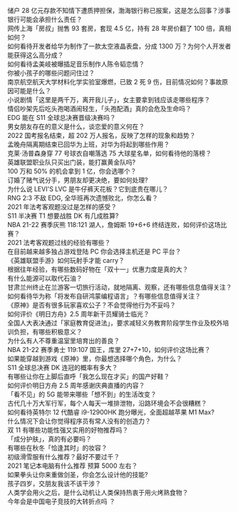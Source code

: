 储户 28 亿元存款不知情下遭质押担保，渤海银行称已报案，这是怎么回事？涉事银行可能会承担什么责任？  
网传上海「房叔」抛售 93 套房，套现 4.5 亿，持有 28 年房价翻了 100 倍，真相如何？  
如何看待开发者给华为制作了一款太空液晶表盘，分成 1300 万？为何个人开发者能获得这么高分成？  
如何看待孟美岐被曝插足音乐制作人陈令韬恋情？  
你被小孩子的哪些问题问住过？  
南京航空航天大学材料化学实验室爆燃，已致 2 死 9 伤，目前情况如何？事故原因可能是什么？  
小说剧情「这里是两千万，离开我儿子」，女主要拿到钱应该走哪些程序？  
情侣吵架先后吃头孢喝酒闹轻生，「头孢配酒」真的会危及生命吗？  
EDG 能在 S11 全球总决赛晋级决赛吗？  
男女朋友存在的意义是什么，谈恋爱的意义何在？  
2022 国考报名结束，超 202 万人报名，反映了怎样的现象和趋势？  
孟晚舟隔离期结束已回华为上班，对华为将起到哪些作用？  
克莱·汤普森身穿 77 号球衣自嘲落选 75 大球星名单，如何看待他的落榜？  
英雄联盟职业队只买出门装，能打赢黄金队吗?  
100 万和 50% 的机会拿到 1 亿，你会选哪个？  
订婚了赌气说分手，男朋友却更决绝，要如何处理?  
为什么说 LEVI'S LVC 是牛仔裤天花板？它到底贵在哪儿？  
RNG 2:3 不敌 EDG, 全华班再次遗憾败北，你怎么看？  
2021 年法考客观题没过是怎样的感受？  
S11 半决赛 T1 想要战胜 DK 有几成胜算?  
NBA 21-22 赛季灰熊 118:121 湖人，詹姆斯 19+6+6 终结连败，如何评价这场比赛？  
2021 法考客观题过线的经验有哪些？  
在目前越来越多独占游戏登陆 PC 你会选择主机还是 PC 平台？  
《英雄联盟手游》如何玩射手才能 carry？  
根据往年经验，有哪些数码好物在「双十一」优惠力度是真的大？  
有什么能源可以取代石油？  
甘肃兰州终止在兰游客一切旅行活动，就地隔离、观察，还有哪些信息值得关注？  
如何看待华为称「将发布自研鸿蒙编程语言」？有哪些信息值得关注？  
《原神》是否有很多玩家喜欢公子？不会觉得他行为不妥吗？  
如何评价《明日方舟》2.5 周年新干员耀骑士临光？  
全国人大表决通过「家庭教育促进法」，要求减轻义务教育阶段学生作业及校外培训负担，有哪些积极意义？  
为什么有人不尊重温室里培育出的善良？  
NBA 21-22 赛季勇士 119:107 国王，库里 27+7+10，如何评价这场比赛？  
如果能穿越到游戏《原神》里，你最想选择哪个角色，为什么？  
S11 全球总决赛 DK 连冠的概率有多大？  
有哪些让你在上脚后直呼「我怎么现在才买」的国产好鞋？  
如何评价明日方舟 2.5 周年感谢庆典直播的内容？  
「看不见」的 5G 能带来哪些「想不到」的生活改变？  
古代几十万大军行军，每个人每天一堆排泄物，沿路环境会不会很糟糕？  
如何看待英特尔 12 代酷睿 i9-12900HK 跑分曝光，全面超越苹果 M1 Max?  
什么情况下会让你觉得程序员有常人没有的创造力？  
双 11 有哪些功能性强又实用的好物推荐吗？  
「成分护肤」，真的有必要吗？  
有哪些在秋冬「恰逢其时」的妆容？  
初级滑雪服有什么推荐？最好不要过千？  
2021 笔记本电脑有什么推荐 预算 5000 左右？  
如果拳头让你来重做剑圣，你会怎么设计他的技能?  
孩子四岁，交朋友我该不该干涉？  
人类学会用火之后，是什么动机让人类保持热衷于用火烤熟食物？  
今年会是中国电子竞技的大转折点吗 ？  
